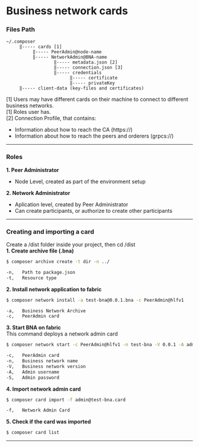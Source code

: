 # Business network cards 

### Files Path
```
~/.composer  
     ‖----- cards [1]  
          ‖----- PeerAdmin@node-name  
          ‖----- NetworkAdmin@BNA-name  
                  ‖----- metadata.json [2]  
                  ‖----- connection.json [3]  
                  ‖----- credentials  
                        ‖----- certificate  
                        ‖----- privateKey  
     ‖----- client-data (key-files and certificates)  
```
[1] Users may have different cards on their machine to connect to different business networks.  
[1] Roles user has.  
[2] Connection Profile, that contains:  
- Information about how to reach the CA (https://)  
- Information about how to reach the peers and orderers (grpcs://)  

---
### Roles
**1. Peer Administrator**  
- Node Level, created as part of the environment setup

**2. Network Administrator**  
- Aplication level, created by Peer Administrator  
- Can create participants, or authorize to create other participants  
---
### Creating and importing a card

Create a /dist folder inside your project, then cd /dist  
**1. Create archive file (.bna)**  
```sh
$ composer archive create -t dir -n ../

-n,   Path to package.json  
-t,   Resource type  
```

**2. Install network application to fabric**
```sh
$ composer network install -a test-bna@0.0.1.bna -c PeerAdmin@hlfv1

-a,   Business Network Archive
-c,   PeerAdmin card
```

**3. Start BNA on fabric**  
This command deploys a network admin card
```sh
$ composer network start -c PeerAdmin@hlfv1 -n test-bna -V 0.0.1 -A admin -S adminpw

-c,   PeerAdmin card
-n,   Business network name
-V,   Business network version
-A,   Admin username
-S,   Admin password
```

**4. Import network admin card**
```sh
$ composer card import -f admin@test-bna.card

-f,   Network Admin Card
```

**5. Check if the card was imported**
```sh
$ composer card list
```
---
